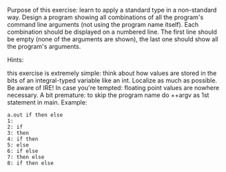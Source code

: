 Purpose of this exercise: learn to apply a standard type in a non-standard way.
Design a program showing all combinations of all the program's command line arguments (not using the program name itself). Each combination should be displayed on a numbered line. The first line should be empty (none of the arguments are shown), the last one should show all the program's arguments.

Hints:

this exercise is extremely simple: think about how values are stored in the bits of an integral-typed variable like an int.
Localize as much as possible.
Be aware of IRE!
In case you're tempted: floating point values are nowhere necessary.
A bit premature: to skip the program name do ++argv as 1st statement in main.
Example:


    a.out if then else
    1: 
    2: if 
    3: then 
    4: if then 
    5: else 
    6: if else 
    7: then else 
    8: if then else 
